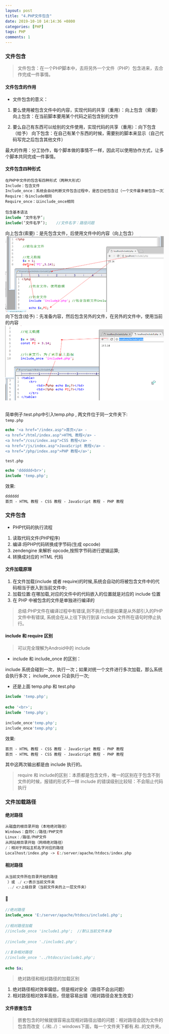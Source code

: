 ```yaml
---
layout: post
title: "4.PHP文件包含"
date: 2019-10-10 14:14:36 +0800
categories: [PHP]
tags: PHP
comments: 1
---
```


### 文件包含

> 文件包含：在一个PHP脚本中，去将另外一个文件（PHP）包含进来，去合作完成一件事情。

#### 文件包含的作用

- 文件包含的意义：

1. 要么使用被包含文件中的内容，实现代码的共享（重用）：向上包含（索要）
向上包含：在当前脚本要用某个代码之前包含别的文件

2. 要么自己有东西可以给别的文件使用，实现代码的共享（重用）：向下包含（给予）
向下包含：在自己有某个东西的时候，需要别的脚本来显示（自己代码写完之后包含其他文件）

最大的作用：分工协作，每个脚本做的事情不一样，因此可以使用协作方式，让多个脚本共同完成一件事情。

#### 文件包含四种形式

```php
在PHP中文件的包含有四种形式（两种大形式）
Include：包含文件
Include_once：系统会自动判断文件包含过程中，是否已经包含过（一个文件最多被包含一次）
Require：与include相同
Require_once：以include_once相同

包含基本语法
include ‘文件名字’;
include(‘文件名字’);	//文件名字：路径问题
```

向上包含(索要)：是先包含文件，后使用文件中的内容（向上包含）
![up](/files/php/向上包含(索要).png)
向下包含(给予)：先准备内容，然后包含另外的文件，在另外的文件中，使用当前的内容
![down](/files/php/向下包含(给予).png)

<br>简单例子:test.php中引入temp.php , 两文件位于同一文件夹下:
<br>`temp.php`

```php
echo '<a href="/index.asp">首页</a> -
<a href="/html/index.asp">HTML 教程</a> -
<a href="/css/index.asp">CSS 教程</a> -
<a href="/js/index.asp">JavaScript 教程</a> -
<a href="/php/index.asp">PHP 教程</a>';
```

`test.php`

```php
echo 'dddddd<br>';
include 'temp.php';
```
效果:
```
dddddd
首页 - HTML 教程 - CSS 教程 - JavaScript 教程 - PHP 教程
```

### 文件包含

- PHP代码的执行流程

1. 读取代码文件(PHP程序)
2. 编译:将PHP代码转换成字节码(生成 opcode)
3. zendengine 来解析 opcode,按照字节码进行逻辑运算;
4. 转换成对应的 HTML 代码

#### 文件加载原理

1. 在文件加载(include 或者 require)的时候,系统会自动的将被包含文件中的代码相当于嵌入到当前文件中;
2. 加载位置:在哪加载,对应的文件中的代码嵌入的位置就是对应的 include 位置
3. 在 PHP 中被包含的文件是单独进行编译的

> 总结:PHP文件在编译过程中有错误,则不执行;但是如果是从外部引入的PHP文件中有错误,
系统会在从上往下执行到该 include 文件所在语句时停止执行。

#### include 和 require 区别

> 可以完全理解为Android中的 include

- include 和 include_once 的区别：

include 系统会碰到一次，执行一次；如果对统一个文件进行多次加载，那么系统会执行多次；
include_once 只会执行一次;
- 还是上面 temp.php 和 test.php

```php
include 'temp.php';

echo '<br>';
include 'temp.php';

include_once'temp.php';
include_once'temp.php';
```
效果:
```
首页 - HTML 教程 - CSS 教程 - JavaScript 教程 - PHP 教程
首页 - HTML 教程 - CSS 教程 - JavaScript 教程 - PHP 教程
```
其中这两次输出都是由 include 执行的。

> require 和 include的区别：本质都是包含文件，唯一的区别在于包含不到文件的时候，报错的形式不一样 include 的错误级别比较轻：不会阻止代码执行


### 文件加载路径
#### 绝对路径

```php
从磁盘的根目录开始（本地绝对路径）
Windows：盘符C:/路径/PHP文件
Linux：/路径/PHP文件
从网站根目录开始（网络绝对路径）
/：相对于网站主机名字对应的路径
Localhost/index.php -> E:/server/apache/htdocs/index.php
```

#### 相对路径

```php
从当前文件所在目录开始的路径
 ）或 ./ 👉表示当前文件夹
 ../ 👉上级目录（当前文件夹的上一层文件夹）
```

#### 🌰

```php
//绝对路径
include_once 'E:/server/apache/htdocs/include1.php';

//相对路径加载
//include_once 'include1.php';	//默认当前文件本身

//include_once './include1.php';

//复杂相对路径
//include_once '../htdocs/include1.php';

echo $a;
```

> 绝对路径和相对路径的加载区别

1. 绝对路径相对效率偏低，但是相对安全（路径不会出问题）
2. 相对路径相对效率高些，但是容易出错（相对路径会发生改变）

#### 文件嵌套包含

> 嵌套包含的时候就很容易出现相对路径出错的问题：相对路径会因为文件的包含而改变（./和../）：windows下面，每一个文件夹下都有.和..的文件夹。
